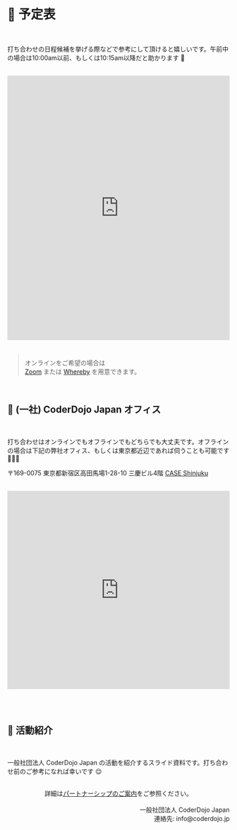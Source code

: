 # 📆 予定表

<br>

打ち合わせの日程候補を挙げる際などで参考にして頂けると嬉しいです。午前中の場合は10:00am以前、もしくは10:15am以降だと助かります 🙏 

<br>

<div class="gc_wrapper">
  <div class="responsive-iframe-container small-container"> 
  <iframe src="https://calendar.google.com/calendar/b/2/embed?title=%E4%BA%88%E5%AE%9A%E8%A1%A8&amp;height=600&amp;wkst=2&amp;bgcolor=%23F2F2F2&amp;src=en.japanese%23holiday%40group.v.calendar.google.com&amp;color=%23125A12&amp;src=yasslab.jp_ac8rsip6rn0a77egdea47tc6t8%40group.calendar.google.com&amp;color=%23182C57&amp;ctz=Asia%2FTokyo" style="border-width:0" width="100%" height="600" frameborder="0" scrolling="no"></iframe>
  </div>
</div>
<br>

<blockquote style="padding-top: 10px; font-style: normal;">オンラインをご希望の場合は<br class="ignore-pc"> <a href="https://zoom.us/jp-jp/meetings.html">Zoom</a> または <a href="https://whereby.com/">Whereby</a> を用意できます。</blockquote>

<br>

## 🏢 (一社) CoderDojo Japan オフィス

<br>

打ち合わせはオンラインでもオフラインでもどちらでも大丈夫です。オフラインの場合は下記の弊社オフィス、もしくは東京都近辺であれば伺うことも可能です 🏢🏃💨

〒169-0075 東京都新宿区高田馬場1-28-10 三慶ビル4階 [CASE Shinjuku](https://case-shinjuku.com/access)

<br>

<iframe src="https://www.google.com/maps/embed?pb=!1m18!1m12!1m3!1d3239.5740715995967!2d139.70255071526714!3d35.7120976358859!2m3!1f0!2f0!3f0!3m2!1i1024!2i768!4f13.1!3m3!1m2!1s0x60188d54776dce6b%3A0xc46b1d392ca25f9!2sCoderDojo%20Japan!5e0!3m2!1sja!2sjp!4v1603170377148!5m2!1sja!2sjp" width="100%" height="450" frameborder="0" style="border:0;" allowfullscreen="" aria-hidden="false" tabindex="0"></iframe>

<br><br>

## 📜 活動紹介

<br>

一般社団法人 CoderDojo Japan の活動を紹介するスライド資料です。打ち合わせ前のご参考になれば幸いです 😌

<div style='margin: 30px auto;'>
  <script async class="speakerdeck-embed" data-id="054962244c9f48aa8d2697abfafdba2c" data-ratio="1.33333333333333" src="//speakerdeck.com/assets/embed.js"></script>
</div>

<div align='center'>詳細は<a href='/partnership'>パートナーシップのご案内</a>をご参照ください。</div>

<br>

<div align="right">
一般社団法人 CoderDojo Japan<br>
連絡先: info@coderdojo.jp
</div>
